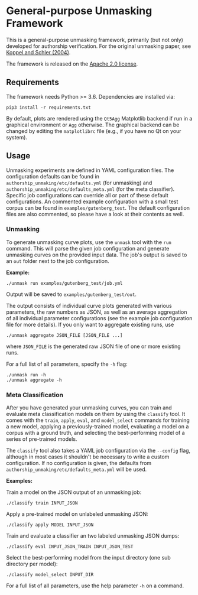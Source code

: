 # General-purpose Unmasking Framework

This is a general-purpose unmasking framework, primarily (but not only) developed for
authorship verification. For the original unmasking paper, see
[Koppel and Schler (2004)](https://doi.org/10.1145/1015330.1015448).

The framework is released on the [Apache 2.0 license](LICENSE).

## Requirements

The framework needs Python >= 3.6. Dependencies are installed via:

    pip3 install -r requirements.txt

By default, plots are rendered using the `Qt5Agg` Matplotlib backend if run in a graphical
environment or `Agg` otherwise. The graphical backend can be changed by editing the
`matplotlibrc` file (e.g., if you have no Qt on your system).

## Usage

Unmasking experiments are defined in YAML configuration files. The configuration defaults
can be found in `authorship_unmaking/etc/defaults.yml` (for unmasking) and
`authorship_unmaking/etc/defaults_meta.yml` (for the meta classifier). Specific job configurations
can override all or part of these default configurations. An commented example configuration with a
small test corpus can be found in `examples/gutenberg_test`. The default configuration files are also
commented, so please have a look at their contents as well.

### Unmasking

To generate unmasking curve plots, use the `unmask` tool with the `run` command. This will
parse the given job configuration and generate unmasking curves on the provided input data.
The job's output is saved to an `out` folder next to the job configuration.

**Example:**

    ./unmask run examples/gutenberg_test/job.yml

Output will be saved to `examples/gutenberg_test/out`.

The output consists of individual curve plots generated with various parameters, the
raw numbers as JSON, as well as an average aggregation of all individual parameter
configurations (see the example job configuration file for more details). If you only want
to aggregate existing runs, use

    ./unmask aggregate JSON_FILE [JSON_FILE ...]

where `JSON_FILE` is the generated raw JSON file of one or more existing runs.

For a full list of all parameters, specify the `-h` flag:

    ./unmask run -h
    ./unmask aggregate -h

### Meta Classification

After you have generated your unmasking curves, you can train and evaluate meta classification
models on them by using the `classify` tool. It comes with the `train`, `apply`, `eval`, and
`model_select` commands for training a new model, applying a previously-trained model,
evaluating a model on a corpus with a ground truth, and selecting the best-performing model
of a series of pre-trained models.

The `classify` tool also takes a YAML job configuration via the `--config` flag, although
in most cases it shouldn't be necessary to write a custom configuration. If no configuration
is given, the defaults from `authorship_unmaking/etc/defaults_meta.yml` will be used.

**Examples:**

Train a model on the JSON output of an unmasking job:

    ./classify train INPUT_JSON

Apply a pre-trained model on unlabeled unmasking JSON:

    ./classify apply MODEL INPUT_JSON

Train and evaluate a classifier an two labeled unmasking JSON dumps:

    ./classify eval INPUT_JSON_TRAIN INPUT_JSON_TEST

Select the best-performing model from the input directory (one sub directory per model):

    ./classify model_select INPUT_DIR

For a full list of all parameters, use the help parameter `-h` on a command.
